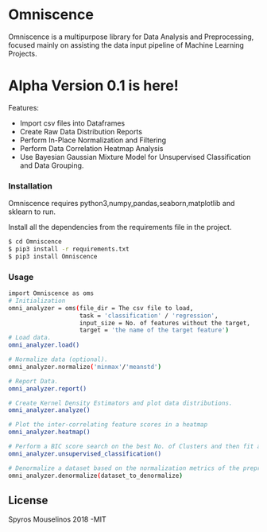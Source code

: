 # Omniscence

Omniscence is a multipurpose library for Data Analysis and Preprocessing, focused mainly on assisting the data input pipeline of Machine Learning Projects.

# Alpha Version 0.1 is here!
Features:
  - Import csv files into Dataframes
  - Create Raw Data Distribution Reports
  - Perform In-Place Normalization and Filtering
  - Perform Data Correlation Heatmap Analysis
  - Use Bayesian Gaussian Mixture Model for Unsupervised Classification and Data Grouping.

### Installation

Omniscence requires python3,numpy,pandas,seaborn,matplotlib and sklearn to run.

Install all the dependencies from the requirements file in the project.

```sh
$ cd Omniscence
$ pip3 install -r requirements.txt
$ pip3 install Omniscence
```
### Usage
```sh
import Omniscence as oms
# Initialization
omni_analyzer = oms(file_dir = The csv file to load, 
                    task = 'classification' / 'regression',
                    input_size = No. of features without the target,
                    target = 'the name of the target feature')
# Load data.
omni_analyzer.load()

# Normalize data (optional).
omni_analyzer.normalize('minmax'/'meanstd')

# Report Data.
omni_analyzer.report()

# Create Kernel Density Estimators and plot data distributions.
omni_analyzer.analyze()

# Plot the inter-correlating feature scores in a heatmap
omni_analyzer.heatmap()

# Perform a BIC score search on the best No. of Clusters and then fit a Bayesian Gaussian Mixture Model on the Data performing Unsupervised Classification.
omni_analyzer.unsupervised_classification()

# Denormalize a dataset based on the normalization metrics of the preprocessed dataset
omni_analyzer.denormalize(dataset_to_denormalize)
```








License
----

Spyros Mouselinos 2018 -MIT
